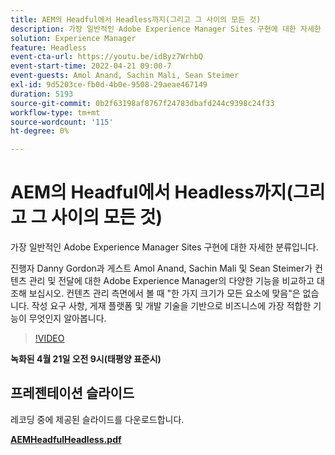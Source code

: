 ```yaml
---
title: AEM의 Headful에서 Headless까지(그리고 그 사이의 모든 것)
description: 가장 일반적인 Adobe Experience Manager Sites 구현에 대한 자세한 분류입니다.
solution: Experience Manager
feature: Headless
event-cta-url: https://youtu.be/idByz7WrhbQ
event-start-time: 2022-04-21 09:00-7
event-guests: Amol Anand, Sachin Mali, Sean Steimer
exl-id: 9d5203ce-fb0d-4b0e-9508-29aeae467149
duration: 5193
source-git-commit: 0b2f63198af8767f24783dbafd244c9398c24f33
workflow-type: tm+mt
source-wordcount: '115'
ht-degree: 0%

---
```


# AEM의 Headful에서 Headless까지(그리고 그 사이의 모든 것)

가장 일반적인 Adobe Experience Manager Sites 구현에 대한 자세한 분류입니다.

진행자 Danny Gordon과 게스트 Amol Anand, Sachin Mali 및 Sean Steimer가 컨텐츠 관리 및 전달에 대한 Adobe Experience Manager의 다양한 기능을 비교하고 대조해 보십시오. 컨텐츠 관리 측면에서 볼 때 &quot;한 가지 크기가 모든 요소에 맞음&quot;은 없습니다. 작성 요구 사항, 게재 플랫폼 및 개발 기술을 기반으로 비즈니스에 가장 적합한 기능이 무엇인지 알아봅니다.

>[!VIDEO](https://video.tv.adobe.com/v/342475/?quality=12&learn=on)

**녹화된 4월 21일 오전 9시(태평양 표준시)**

## 프레젠테이션 슬라이드

레코딩 중에 제공된 슬라이드를 다운로드합니다.

**[AEMHeadfulHeadless.pdf](../assets/documents/AEMHeadfulHeadless.pdf)**

